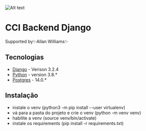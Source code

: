 ![Alt text](multi/static/logo-vertical-novo-modelo.png)
# CCI Backend Django
Supported by✨Allan Williams✨
## Tecnologias

- [Django](https://www.djangoproject.com/) - Verison 3.2.4
- [Python](https://www.python.org/) - version 3.8.*
- [Postgres](https://www.postgresql.org/) - 14.0.*

## Instalação
* instale o venv (python3 -m pip install --user virtualenv)
* vá para a pasta do projeto e crie o venv (python -m venv venv)
* habilite a venv (source venv/bin/activate)
* instale os requirements (pip install -r requirements.txt)
